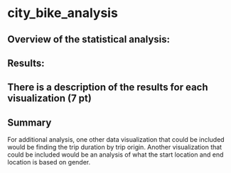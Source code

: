 # city_bike_analysis

## Overview of the statistical analysis:

## Results:

## There is a description of the results for each visualization (7 pt)

## Summary
For additional analysis, one other data visualization that could be included would be finding the trip duration by trip origin. Another visualization that could be included would be an analysis of what the start location and end location is based on gender.
